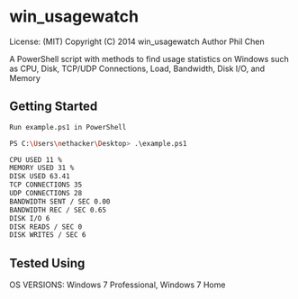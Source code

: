 # win_usagewatch

License: (MIT) Copyright (C) 2014 win_usagewatch Author Phil Chen

A PowerShell script with methods to find usage statistics on Windows such as CPU, Disk, TCP/UDP Connections, Load, Bandwidth, Disk I/O, and Memory

## Getting Started

```bash
Run example.ps1 in PowerShell

PS C:\Users\nethacker\Desktop> .\example.ps1

CPU USED 11 %
MEMORY USED 31 %
DISK USED 63.41
TCP CONNECTIONS 35
UDP CONNECTIONS 28
BANDWIDTH SENT / SEC 0.00
BANDWIDTH REC / SEC 0.65
DISK I/O 6
DISK READS / SEC 0
DISK WRITES / SEC 6
```

## Tested Using

OS VERSIONS: Windows 7 Professional, Windows 7 Home
